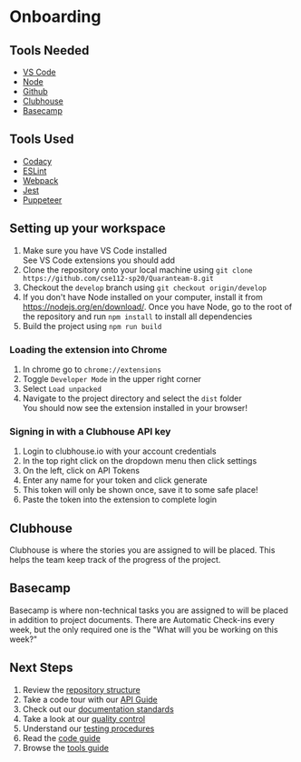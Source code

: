 # Onboarding
## Tools Needed
* [VS Code](https://code.visualstudio.com/)
* [Node](https://nodejs.org/en/download/)
* [Github](https://github.com/cse112-sp20/Quaranteam-8)
* [Clubhouse](https://app.clubhouse.io/quaranteam-8/dashboard)
* [Basecamp](https://3.basecamp.com/4479372/projects/16663197)
## Tools Used
* [Codacy](https://www.codacy.com/)
* [ESLint](https://eslint.org/)
* [Webpack](https://webpack.js.org/)
* [Jest](https://jestjs.io/)
* [Puppeteer](https://github.com/puppeteer/puppeteer)

## Setting up your workspace
1. Make sure you have VS Code installed <br/>
    See VS Code extensions you should add
2. Clone the repository onto your local machine using `git clone https://github.com/cse112-sp20/Quaranteam-8.git`
3. Checkout the `develop` branch using `git checkout origin/develop`
4. If you don't have Node installed on your computer, install it from https://nodejs.org/en/download/. Once you have Node, go to the root of the repository and run `npm install` to install all dependencies
5. Build the project using `npm run build`

### Loading the extension into Chrome
1. In chrome go to `chrome://extensions`
2. Toggle `Developer Mode` in the upper right corner
3. Select `Load unpacked`
4. Navigate to the project directory and select the `dist` folder <br/>
   You should now see the extension installed in your browser!

### Signing in with a Clubhouse API key
1. Login to clubhouse.io with your account credentials
2. In the top right click on the dropdown menu then click settings
3. On the left, click on API Tokens
4. Enter any name for your token and click generate
5. This token will only be shown once, save it to some safe place!
6. Paste the token into the extension to complete login


## Clubhouse
Clubhouse is where the stories you are assigned to will be placed. This helps the team keep track of the progress of the project.

## Basecamp
Basecamp is where non-technical tasks you are assigned to will be placed in addition to project documents.
There are Automatic Check-ins every week, but the only required one is the "What will you be working on this week?"

## Next Steps
1. Review the [repository structure](https://github.com/cse112-sp20/Quaranteam-8/wiki/Repository_Structure)
2. Take a code tour with our [API Guide](https://github.com/cse112-sp20/Quaranteam-8/wiki/API_Documentation)
3. Check out our [documentation standards](https://github.com/cse112-sp20/Quaranteam-8/wiki/Documentation_Guide)
4. Take a look at our [quality control](https://github.com/cse112-sp20/Quaranteam-8/wiki/Code_Quality)
5. Understand our [testing procedures](https://github.com/cse112-sp20/Quaranteam-8/wiki/Testing_Guide)
6. Read the [code guide](https://github.com/cse112-sp20/Quaranteam-8/wiki/Code_Guide)
7. Browse the [tools guide](https://github.com/cse112-sp20/Quaranteam-8/wiki/Tools_Guide)